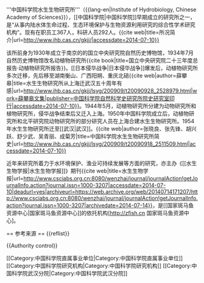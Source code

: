 '''中国科学院水生生物研究所'''（{{lang-en|Institute of Hydrobiology, Chinese Academy of Sciences}}），[[中国科学院|中国科学院]]早期成立的研究所之一，是“从事内陆水体生命过程、生态环境保护与生物资源利用研究的综合性学术研究机构”。现有在职员工367人，科研人员292人。<ref name="i">{{cite web|title=所况简介|url=http://www.ihb.cas.cn/gkjj/|accessdate=2014-07-10}}</ref>

该所前身为1930年成立于南京的的国立中央研究院自然历史博物馆，1934年7月自然历史博物馆改名动植物研究所<ref>{{cite book|title=国立中央研究院二十三年度总报告·动植物研究所报告}}</ref>。[[日本侵华战争|日本侵华战争]]爆发后，动植物研究所多次迁移，先后移至湖南衡山、广西阳朔、重庆北碚<ref>{{cite web|author=薛攀皋|title=水生生物研究所从上海迁武汉五十周年有感|url=http://www.ihb.cas.cn/gkjj/lsyg/200909/t20090928_2528979.html|work=薛攀皋文集|publisher=中国科学院自然科学史研究所院史研究室印行|accessdate=2014-07-10}}</ref>。1944年5月，动植物研究所分建为动物研究所和植物研究所，侵华战争结束后又迁入上海。1950年中国科学院成立后，动植物研究所和北平研究院动物研究所的部分研究人员在上海合建水生生物研究所。1954年水生生物研究所迁至[[武汉|武汉]]。<ref>{{cite web|author=张晓良、张先锋、胡兴跃、舒少武、吴青丽、成菊芳|title=中国科学院水生生物研究所简史|url=http://www.ihb.cas.cn/gkjj/lsyg/200909/t20090918_2511509.html|accessdate=2014-07-10}}</ref>

近年来研究所着力于水环境保护、渔业可持续发展等方面的研究<ref name="i" />，亦主办《[[水生生物学报|水生生物学报]]》期刊<ref>{{cite web|title=水生生物学报|url=http://www.csciabs.org.cn:8080/wenzhai/journal/journalAction!getJournalInfo.action?journal.issn=1000-3207|accessdate=2014-07-10|deadurl=yes|archiveurl=https://web.archive.org/web/20140714171207/http://www.csciabs.org.cn:8080/wenzhai/journal/journalAction!getJournalInfo.action?journal.issn=1000-3207|archivedate=2014-07-14}}</ref>，是[[国家斑马鱼资源中心|国家斑马鱼资源中心]]的依托机构<ref>[http://zfish.cn 国家斑马鱼资源中心]</ref>。

== 参考来源 ==
{{reflist}}

{{Authority control}}

[[Category:中国科学院直属事业单位|Category:中国科学院直属事业单位]]
[[Category:中国科学院研究机构|Category:中国科学院研究机构]]
[[Category:中国科学院武汉分院|Category:中国科学院武汉分院]]